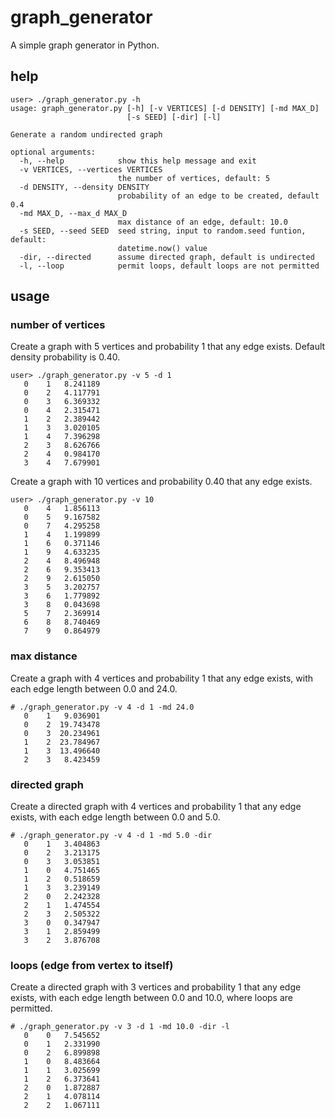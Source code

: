 # graph_generator

A simple graph generator in Python.

## help
```
user> ./graph_generator.py -h
usage: graph_generator.py [-h] [-v VERTICES] [-d DENSITY] [-md MAX_D]
                          [-s SEED] [-dir] [-l]

Generate a random undirected graph

optional arguments:
  -h, --help            show this help message and exit
  -v VERTICES, --vertices VERTICES
                        the number of vertices, default: 5
  -d DENSITY, --density DENSITY
                        probability of an edge to be created, default 0.4
  -md MAX_D, --max_d MAX_D
                        max distance of an edge, default: 10.0
  -s SEED, --seed SEED  seed string, input to random.seed funtion, default:
                        datetime.now() value
  -dir, --directed      assume directed graph, default is undirected
  -l, --loop            permit loops, default loops are not permitted
  ```

## usage

### number of vertices
Create a graph with 5 vertices and probability 1 that any edge exists. Default density probability is 0.40.
```
user> ./graph_generator.py -v 5 -d 1
   0    1   8.241189
   0    2   4.117791
   0    3   6.369332
   0    4   2.315471
   1    2   2.389442
   1    3   3.020105
   1    4   7.396298
   2    3   8.626766
   2    4   0.984170
   3    4   7.679901
```
Create a graph with 10 vertices and probability 0.40 that any edge exists.
```
user> ./graph_generator.py -v 10
   0    4   1.856113
   0    5   9.167582
   0    7   4.295258
   1    4   1.199899
   1    6   0.371146
   1    9   4.633235
   2    4   8.496948
   2    6   9.353413
   2    9   2.615050
   3    5   3.202757
   3    6   1.779892
   3    8   0.043698
   5    7   2.369914
   6    8   8.740469
   7    9   0.864979
```
### max distance
Create a graph with 4 vertices and probability 1 that any edge exists, with each edge length between 0.0 and 24.0.
```
# ./graph_generator.py -v 4 -d 1 -md 24.0
   0    1   9.036901
   0    2  19.743478
   0    3  20.234961
   1    2  23.784967
   1    3  13.496640
   2    3   8.423459
```
### directed graph
Create a directed graph with 4 vertices and probability 1 that any edge exists, with each edge length between 0.0 and 5.0.
```
# ./graph_generator.py -v 4 -d 1 -md 5.0 -dir
   0    1   3.404863
   0    2   3.213175
   0    3   3.053851
   1    0   4.751465
   1    2   0.518659
   1    3   3.239149
   2    0   2.242328
   2    1   1.474554
   2    3   2.505322
   3    0   0.347947
   3    1   2.859499
   3    2   3.876708
```
### loops (edge from vertex to itself)
Create a directed graph with 3 vertices and probability 1 that any edge exists, with each edge length between 0.0 and 10.0, where loops are permitted.
```
# ./graph_generator.py -v 3 -d 1 -md 10.0 -dir -l
   0    0   7.545652
   0    1   2.331990
   0    2   6.899898
   1    0   8.483664
   1    1   3.025699
   1    2   6.373641
   2    0   1.872887
   2    1   4.078114
   2    2   1.067111
```